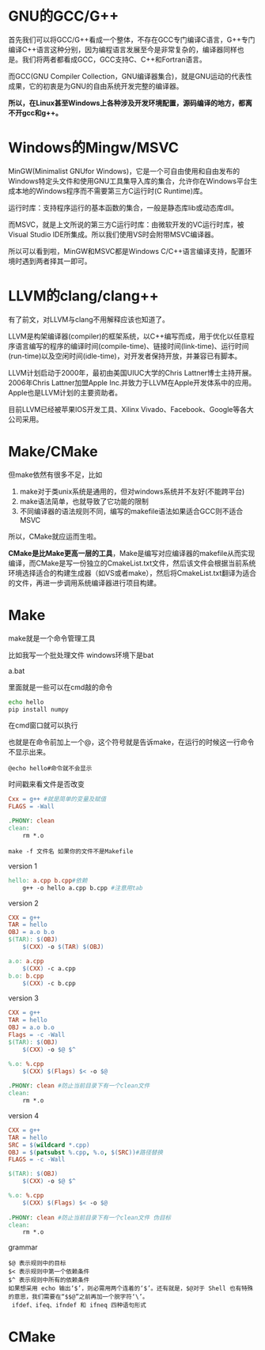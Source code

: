 # **GNU的GCC/G++**

首先我们可以将GCC/G++看成一个整体，不存在GCC专门编译C语言，G++专门编译C++语言这种分别，因为编程语言发展至今是非常复杂的，编译器同样也是。我们将两者都看成GCC，GCC支持C、C++和Fortran语言。

而GCC(GNU Compiler Collection，GNU编译器集合)，就是GNU运动的代表性成果，它的初衷是为GNU的自由系统开发完整的编译器。

**所以，在Linux甚至Windows上各种涉及开发环境配置，源码编译的地方，都离不开gcc和g++。**



# **Windows的Mingw/MSVC**

MinGW(Minimalist GNUfor Windows)，它是一个可自由使用和自由发布的Windows特定头文件和使用GNU工具集导入库的集合，允许你在Windows平台生成本地的Windows程序而不需要第三方C运行时(C Runtime)库。

运行时库：支持程序运行的基本函数的集合，一般是静态库lib或动态库dll。

而MSVC，就是上文所说的第三方C运行时库：由微软开发的VC运行时库，被Visual Studio IDE所集成。所以我们使用VS时会附带MSVC编译器。

所以可以看到啦，MinGW和MSVC都是Windows C/C++语言编译支持，配置环境时遇到两者择其一即可。

# **LLVM的clang/clang++**

有了前文，对LLVM与clang不用解释应该也知道了。

LLVM是构架编译器(compiler)的框架系统，以C++编写而成，用于优化以任意程序语言编写的程序的编译时间(compile-time)、链接时间(link-time)、运行时间(run-time)以及空闲时间(idle-time)，对开发者保持开放，并兼容已有脚本。

LLVM计划启动于2000年，最初由美国UIUC大学的Chris Lattner博士主持开展。2006年Chris Lattner加盟Apple Inc.并致力于LLVM在Apple开发体系中的应用。Apple也是LLVM计划的主要资助者。

目前LLVM已经被苹果IOS开发工具、Xilinx Vivado、Facebook、Google等各大公司采用。

# **Make/CMake**

但make依然有很多不足，比如

1. make对于类unix系统是通用的，但对windows系统并不友好(不能跨平台)
2. make语法简单，也就导致了它功能的限制
3. 不同编译器的语法规则不同，编写的makefile语法如果适合GCC则不适合MSVC

所以，CMake就应运而生啦。

**CMake是比Make更高一层的工具**，Make是编写对应编译器的makefile从而实现编译，而CMake是写一份独立的CmakeList.txt文件，然后该文件会根据当前系统环境选择适合的构建生成器（如VS或者make），然后将CmakeList.txt翻译为适合的文件，再进一步调用系统编译器进行项目构建。



# Make

make就是一个命令管理工具

比如我写一个批处理文件 windows环境下是bat

a.bat

里面就是一些可以在cmd敲的命令

```bash
echo hello
pip install numpy
```

在cmd窗口就可以执行



也就是在命令前加上一个@，这个符号就是告诉make，在运行的时候这一行命令不显示出来。

```
@echo hello#命令就不会显示
```

时间戳来看文件是否改变





```makefile
Cxx = g++ #就是简单的变量及赋值
FLAGS = -Wall

.PHONY: clean
clean:
	rm *.o
```

```
make -f 文件名 如果你的文件不是Makefile
```

version 1

```makefile
hello: a.cpp b.cpp#依赖
	g++ -o hello a.cpp b.cpp #注意用tab
```

version 2

```makefile
CXX = g++
TAR = hello
OBJ = a.o b.o
$(TAR): $(OBJ)
	$(CXX) -o $(TAR) $(OBJ)

a.o: a.cpp
	$(CXX) -c a.cpp
b.o: b.cpp
	$(CXX) -c b.cpp
```



version 3

```makefile
CXX = g++
TAR = hello
OBJ = a.o b.o
Flags = -c -Wall
$(TAR): $(OBJ)
	$(CXX) -o $@ $^

%.o: %.cpp
	$(CXX) $(Flags) $< -o $@
	
.PHONY: clean #防止当前目录下有一个clean文件
clean:
	rm *.o
```



version 4

```makefile
CXX = g++
TAR = hello
SRC = $(wildcard *.cpp)
OBJ = $(patsubst %.cpp, %.o, $(SRC))#路径替换
FLAGS = -c -Wall

$(TAR): $(OBJ)
	$(CXX) -o $@ $^

%.o: %.cpp
	$(CXX) $(Flags) $< -o $@
	
.PHONY: clean #防止当前目录下有一个clean文件 伪目标
clean:
	rm *.o
```

grammar

```
$@ 表示规则中的目标
$< 表示规则中第一个依赖条件
$^ 表示规则中所有的依赖条件
如果想采⽤ echo 输出‘$’，则必需⽤两个连着的‘$’。还有就是，$@对于 Shell 也有特殊的意思，我们需要在“$$@”之前再加⼀个脱字符‘\’。
 ifdef、ifeq、ifndef 和 ifneq 四种语句形式
```









# CMake

